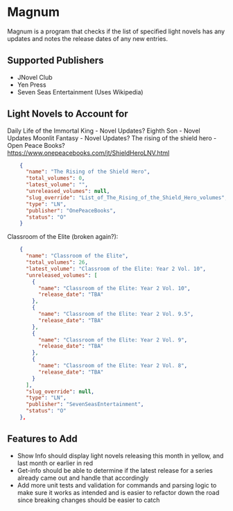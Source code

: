 # Magnum

Magnum is a program that checks if the list of specified light novels has any updates and notes the release dates of any new entries.

## Supported Publishers

- JNovel Club
- Yen Press
- Seven Seas Entertainment (Uses Wikipedia)

## Light Novels to Account for

Daily Life of the Immortal King - Novel Updates?
Eighth Son - Novel Updates
Moonlit Fantasy - Novel Updates?
The rising of the shield hero - Open Peace Books?  https://www.onepeacebooks.com/jt/ShieldHeroLNV.html
```json
    {
      "name": "The Rising of the Shield Hero",
      "total_volumes": 0,
      "latest_volume": "",
      "unreleased_volumes": null,
      "slug_override": "List_of_The_Rising_of_the_Shield_Hero_volumes",
      "type": "LN",
      "publisher": "OnePeaceBooks",
      "status": "O"
    }
```
Classroom of the Elite (broken again?):
``` json
    {
      "name": "Classroom of the Elite",
      "total_volumes": 26,
      "latest_volume": "Classroom of the Elite: Year 2 Vol. 10",
      "unreleased_volumes": [
        {
          "name": "Classroom of the Elite: Year 2 Vol. 10",
          "release_date": "TBA"
        },
        {
          "name": "Classroom of the Elite: Year 2 Vol. 9.5",
          "release_date": "TBA"
        },
        {
          "name": "Classroom of the Elite: Year 2 Vol. 9",
          "release_date": "TBA"
        },
        {
          "name": "Classroom of the Elite: Year 2 Vol. 8",
          "release_date": "TBA"
        }
      ],
      "slug_override": null,
      "type": "LN",
      "publisher": "SevenSeasEntertainment",
      "status": "O"
    },
```

## Features to Add

- Show Info should display light novels releasing this month in yellow, and last month or earlier in red
- Get-info should be able to determine if the latest release for a series already came out and handle that accordingly
- Add more unit tests and validation for commands and parsing logic to make sure it works as intended and is easier to refactor down the road since breaking changes should be easier to catch
